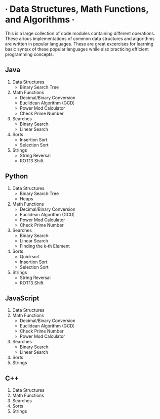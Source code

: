 # ∙ Data Structures, Math Functions, and Algorithms ∙
This is a large collection of code modules containing different operations. These arious implementations of common data structures and algorithms are written in popular languages. These are great excercises for learning basic syntax of these popular languages while also practicing efficient programming concepts.

## Java
1. Data Structures
	* Binary Search Tree
2. Math Functions
	* Decimal/Binary Conversion
	* Euclidean Algorithm (GCD)
	* Power Mod Calculator
	* Check Prime Number
3. Searches
	* Binary Search
	* Linear Search
4. Sorts
	* Insertion Sort
	* Selection Sort
5. Strings
	* String Reversal
	* ROT13 Shift

## Python
1. Data Structures
	* Binary Search Tree
	* Heaps
2. Math Functions
	* Decimal/Binary Conversion
	* Euclidean Algorithm (GCD)
	* Power Mod Calculator
	* Check Prime Number
3. Searches
	* Binary Search
	* Linear Search
	* Finding the k-th Element
4. Sorts
	* Quicksort
	* Insertion Sort
	* Selection Sort
5. Strings
	* String Reversal
	* ROT13 Shift

## JavaScript
1. Data Structures
2. Math Functions
	* Decimal/Binary Conversion
	* Euclidean Algorithm (GCD)
	* Check Prime Number
	* Power Mod Calculator
3. Searches
	* Binary Search
	* Linear Search
4. Sorts
5. Strings

## C++
1. Data Structures
2. Math Functions
3. Searches
4. Sorts
5. Strings
